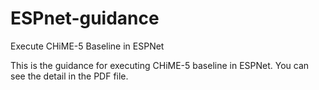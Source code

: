 # ESPnet-guidance
Execute CHiME-5 Baseline in ESPNet

This is the guidance for executing CHiME-5 baseline in ESPNet.
You can see the detail in the PDF file.

